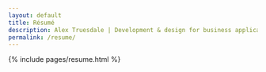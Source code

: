 ```yaml
---
layout: default
title: Résumé
description: Alex Truesdale | Development & design for business applications.. and photos on occasion.
permalink: /resume/
---
```

{% include pages/resume.html %}
